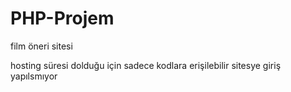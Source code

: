 # PHP-Projem 
film öneri sitesi

hosting süresi dolduğu için sadece kodlara erişilebilir sitesye giriş yapılsmıyor
